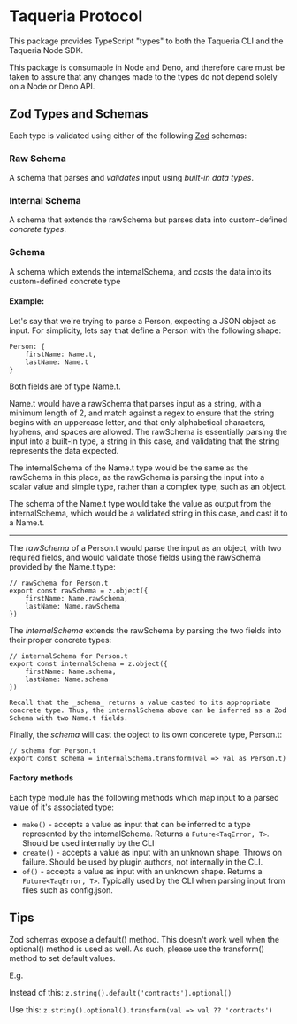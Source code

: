 # Taqueria Protocol

This package provides TypeScript "types" to both the Taqueria CLI and the Taqueria Node SDK.

This package is consumable in Node and Deno, and therefore care must
be taken to assure that any changes made to the types do not depend
solely on a Node or Deno API.

## Zod Types and Schemas

Each type is validated using either of the following [Zod](https://github.com/colinhacks/zod#default) schemas:

### Raw Schema

A schema that parses and _validates_ input using _built-in data types_.

### Internal Schema

A schema that extends the rawSchema but parses data into custom-defined _concrete types_. 

### Schema

A schema which extends the internalSchema, and _casts_ the data into its custom-defined concrete type


#### Example:

Let's say that we're trying to parse a Person, expecting a JSON object as input. For simplicity, lets say that define a Person with the following shape:
```
Person: {
    firstName: Name.t,
    lastName: Name.t
}
```

Both fields are of type Name.t.


Name.t would have a rawSchema that parses input as a string, with a minimum length of 2, and match against a regex to ensure that the string begins with an uppercase letter, and that only alphabetical characters, hyphens, and spaces are allowed. The rawSchema is essentially parsing the input into a built-in type, a string in this case, and validating that the string represents the data expected.

The internalSchema of the Name.t type would be the same as the rawSchema in this place, as the rawSchema is parsing the input into a scalar value and simple type, rather than a complex type, such as an object.

The schema of the Name.t type would take the value as output from the internalSchema, which would be a validated string in this case, and cast it to a Name.t.

---

The _rawSchema_ of a Person.t would parse the input as an object, with two required fields, and would validate those fields using the rawSchema provided by the Name.t type:

```
// rawSchema for Person.t
export const rawSchema = z.object({
    firstName: Name.rawSchema,
    lastName: Name.rawSchema
})
```

The _internalSchema_ extends the rawSchema by parsing the two fields into their proper concrete types:

```
// internalSchema for Person.t
export const internalSchema = z.object({
    firstName: Name.schema,
    lastName: Name.schema
})

Recall that the _schema_ returns a value casted to its appropriate concrete type. Thus, the internalSchema above can be inferred as a Zod Schema with two Name.t fields.
```

Finally, the _schema_ will cast the object to its own concerete type, Person.t:
```
// schema for Person.t
export const schema = internalSchema.transform(val => val as Person.t)
```


#### Factory methods

Each type module has the following methods which map input to a parsed value of it's associated type:
- `make()` - accepts a value as input that can be inferred to a type represented by the internalSchema. Returns a `Future<TaqError, T>`. Should be used internally by the CLI
- `create()` - accepts a value as input with an unknown shape. Throws on failure. Should be used by plugin authors, not internally in the CLI.
- `of()` - accepts a value as input with an unknown shape. Returns a `Future<TaqError, T>`. Typically used by the CLI when parsing input from files such as config.json.

## Tips

Zod schemas expose a default() method. This doesn't work well when the optional() method is used as well. As such, please use the transform() method to set default values.

E.g.

Instead of this: `z.string().default('contracts').optional()`

Use this: `z.string().optional().transform(val => val ?? 'contracts')`